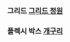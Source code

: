 ### 그리드 <a href="https://cssgridgarden.com/#ko">그리드 정원 </a>
### 플렉시 박스 <a href='https://flexboxfroggy.com/#ko'>개구리 </a>

